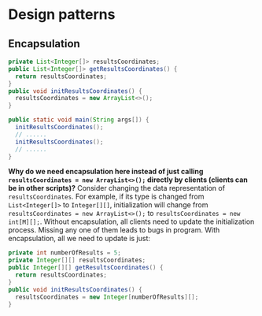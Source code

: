 # Design patterns
## Encapsulation
```java
private List<Integer[]> resultsCoordinates;
public List<Integer[]> getResultsCoordinates() {
  return resultsCoordinates;
}
public void initResultsCoordinates() {
  resultsCoordinates = new ArrayList<>();
}

public static void main(String args[]) {
  initResultsCoordinates();
  // ......
  initResultsCoordinates();
  // ......
}
```

**Why do we need encapsulation here instead of just calling `resultsCoordinates = new ArrayList<>();` directly by clients (clients can be in other scripts)?**
Consider changing the data representation of `resultsCoordinates`. For example, if its type is changed from `List<Integer[]>` to `Integer[][]`, initialization will change from `resultsCoordinates = new ArrayList<>();` to `resultsCoordinates = new int[M][];`. Without encapsulation, all clients need to update the initialization process. Missing any one of them leads to bugs in program. With encapsulation, all we need to update is just:
```java
private int numberOfResults = 5;
private Integer[][] resultsCoordinates;
public Integer[][] getResultsCoordinates() {
  return resultsCoordinates;
}
public void initResultsCoordinates() {
  resultsCoordinates = new Integer[numberOfResults][];
}
```